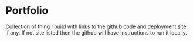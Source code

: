 # Portfolio

Collection of thing I build with links to the github code and deployment site if any. If not site listed then the github will have instructions to run it locally.
